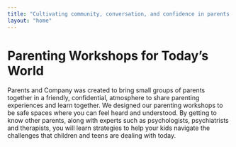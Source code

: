 ```yaml
---
title: "Cultivating community, conversation, and confidence in parents."
layout: "home"
---
```


# Parenting Workshops for Today’s World

Parents and Company was created to bring small groups of parents together in a friendly, confidential, atmosphere to share parenting experiences and learn together. We designed our parenting workshops to be safe spaces where you can feel heard and understood. By getting to know other parents, along with experts such as psychologists, psychiatrists and therapists, you will learn strategies to help your kids navigate the challenges that children and teens are dealing with today.